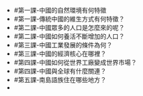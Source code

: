 - #第一課-中國的自然環境有何特徵
- #第一課-傳統中國的維生方式有何特徵？
- #第二課-中國眾多的人口是怎麼來的呢？
- #第二課-中國如何養活不斷增加的人口？
- #第三課-中國工業發展的條件為何？
- #第三課-中國的經濟核心在哪裡？
- #第四課-中國如何從世界工廠變成世界市場？
- #第四課-中國與全球有什麼關連？
- #第五課-南島語族住在哪些地方？
-